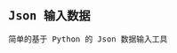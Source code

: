 <h2>
  <samp>
    Json 输入数据
  </samp>
</h2>
<p>
  <samp>
    简单的基于 Python 的 Json 数据输入工具
  </samp>
</p>

